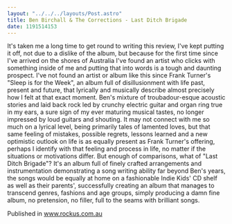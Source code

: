 ```yaml
---
layout: "../../../layouts/Post.astro"
title: Ben Birchall & The Corrections - Last Ditch Brigade
date: 1191514153
---
```



It&#39;s taken me a long time to get round to writing this review, I&#39;ve kept putting it off, not due to a dislike of the album, but because for the first time since I&#39;ve arrived on the shores of Australia I&#39;ve found an artist who clicks with something inside of me and putting that into words is a tough and daunting prospect. I&#39;ve not found an artist or album like this since Frank Turner&#39;s &quot;Sleep is for the Week&quot;, an album full of disillusionment with life past, present and future, that lyrically and musically describe almost precisely how I felt at that exact moment. Ben&#39;s mixture of troubadour-esque acoustic stories and laid back rock led by crunchy electric guitar and organ ring true in my ears, a sure sign of my ever maturing musical tastes, no longer impressed by loud guitars and shouting. It may not connect with me so much on a lyrical level, being primarily tales of lamented loves, but that same feeling of mistakes, possible regrets, lessons learned and a new optimistic outlook on life is as equally present as Frank Turner&#39;s offering, perhaps I identify with that feeling and process in life, no matter if the situations or motivations differ. But enough of comparisons, what of &quot;Last Ditch Brigade&quot;? It&#39;s an album full of finely crafted arrangements and instrumentation demonstrating a song writing ability far beyond Ben&#39;s years, the songs would be equally at home on a fashionable Indie Kids&#39; CD shelf as well as their parents&#39;, successfully creating an album that manages to transcend genres, fashions and age groups, simply producing a damn fine album, no pretension, no filler, full to the seams with brilliant songs.

Published in www.rockus.com.au
